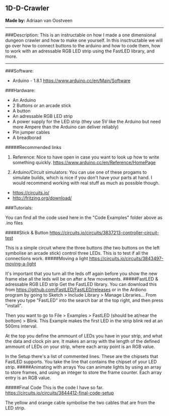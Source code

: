 ## 1D-D-Crawler
**Made by:** Adriaan van Oostveen

---
###Description:
This is an instructable on how I made a one dimensional dungeon crawler and how to make one yourself.
In this insctructable we will go over how to connect buttons to the arduino and how to code them, how to work with an adressable RGB LED strip using the FastLED library, and more.

---
###Software:  

* Arduino - 1.8.1
  https://www.arduino.cc/en/Main/Software
  
###Hardware:

* An Arduino
* 2 Buttons or an arcade stick
* A button
* An adressable RGB LED strip
* A power supply for the LED strip (they use 5V like the Arduino but need more Ampere than the Arduino can deliver reliably)
* Pin jumper cables
* A breadborad
  
#####Recommended links

1. Reference:
  Nice to have open in case you want to look up how to write something quickly.
  https://www.arduino.cc/en/Reference/HomePage

2. Arduino/Circuit simulators:
  You can use one of these progams to simulate builds, which is nice if you don't have your parts at hand. I would recommend working with real stuff as much as possible though.
  * https://circuits.io/
  * http://fritzing.org/download/

###Tutorials:

You can find all the code used here in the "Code Examples" folder above as .ino files

#####Stick & Button
https://circuits.io/circuits/3837213-controller-circuit-test

This is a simple circuit where the three buttons (the two buttons on the left symbolise an arcade stick) control three LEDs. This is to test if all the connections work.
#####Moving a light
https://circuits.io/circuits/3843497-moving-a-light

It's important that you turn all the leds off again before you show the new frame else all the leds will be on after a few movements.
#####FastLED & adressable RGB LED strip
Get the FastLED library. You can download this from https://github.com/FastLED/FastLED/releases or in the Ardiono program by going to Sketch > Include Library > Manage Libraries...
From there you type "FastLED" into the search bar at the top right, and then press "install".

Then you want to go to File > Examples > FastLED (should be at/near the bottom) > Blink. 
This Example makes the first LED in the strip blink red at an 500ms interval.

At the top you define the ammount of LEDs you have in your strip, and what the data and clock pin are.
It makes an array with the length of the defined ammount of LEDs on your strip, where each array point is an RGB value.

In the Setup there's a list of commented lines. These are the chipsets that FastLED supports. You take the line that contains the chipset of your LED strip.
#####Animating with arrays
You can animate lights by using an array to store frames, and using an integer to store the frame counter. Each array entry is an RGB value.

#####Final Code
This is the code I have so far.
https://circuits.io/circuits/3844412-final-code-setup

The yellow and orange cable symbolise the two cables that are from the LED strip.
